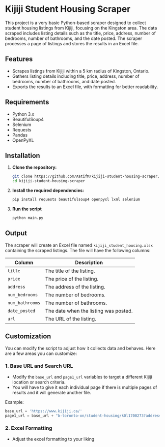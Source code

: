 # Kijiji Student Housing Scraper

This project is a very basic Python-based scraper designed to collect student housing listings from Kijiji, focusing on the Kingston area. The data scraped includes listing details such as the title, price, address, number of bedrooms, number of bathrooms, and the date posted. The scraper processes a page of listings and stores the results in an Excel file.

## Features

- Scrapes listings from Kijiji within a 5 km radius of Kingston, Ontario.
- Gathers listing details including title, price, address, number of bedrooms, number of bathrooms, and date posted.
- Exports the results to an Excel file, with formatting for better readability.

## Requirements

- Python 3.x
- BeautifulSoup4
- Selenium
- Requests
- Pandas
- OpenPyXL

## Installation

1. **Clone the repository:**

   ```bash
   git clone https://github.com/AatifM/kijiji-student-housing-scraper.git
   cd kijiji-student-housing-scraper

2. **Install the required dependencies:**
   
   ```bash
   pip install requests beautifulsoup4 openpyxl lxml selenium

3. **Run the script**
      
   ```bash
   python main.py

## Output

The scraper will create an Excel file named `kijiji_student_housing.xlsx` containing the scraped listings. The file will have the following columns:

| Column        | Description                                        |
|---------------|----------------------------------------------------|
| `title`       | The title of the listing.                         |
| `price`       | The price of the listing.                         |
| `address`     | The address of the listing.                       |
| `num_bedrooms`| The number of bedrooms.                           |
| `num_bathrooms`| The number of bathrooms.                         |
| `date_posted` | The date when the listing was posted.             |
| `url`         | The URL of the listing.                           |

## Customization

You can modify the script to adjust how it collects data and behaves. Here are a few areas you can customize:

### 1. **Base URL and Search URL**
   - Modify the `base_url` and `page1_url` variables to target a different Kijiji location or search criteria.
   - You will have to give it each individual page if there is multiple pages of results and it will generate another file.

   Example:
   ```python
   base_url = 'https://www.kijiji.ca/'
   page1_url = base_url + "b-toronto-on/student-housing/k0l1700273?address=Toronto%2C%20ON&dc=true&ll=43.7%2C-79.42&radius=5.0"
   ```

### 2. **Excel Formatting**
   - Adjust the excel formatting to your liking
